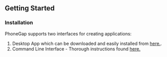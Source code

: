 ## Getting Started

### Installation

PhoneGap supports two interfaces for creating applications:
1. Desktop App which can be downloaded and easily installed from [here.](http://docs.phonegap.com/getting-started/1-install-phonegap/desktop/).
2. Command Line Interface - Thorough instructions found [here.](http://docs.phonegap.com/getting-started/1-install-phonegap/cli)
